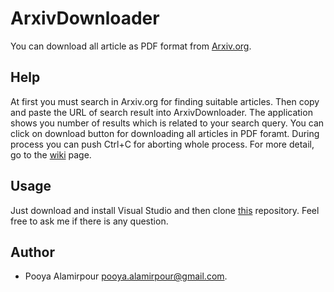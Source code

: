 # ArxivDownloader
You can download all article as PDF format from [Arxiv.org](Arxiv.org). 

## Help
At first you must search in Arxiv.org for finding suitable articles. Then copy and paste the URL of search result into ArxivDownloader. The application shows you number of results which is related to your search query. You can click on download button for downloading all articles in PDF foramt. During process you can push Ctrl+C for aborting whole process. For more detail, go to the [wiki](https://github.com/PooyaAlamirpour/ArxivDownloader/wiki) page.

## Usage
Just download and install Visual Studio and then clone [this](https://github.com/PooyaAlamirpour/ArxivDownloader) repository. Feel free to ask me if there is any question.

## Author
- Pooya Alamirpour [pooya.alamirpour@gmail.com](pooya.alamirpour@gmail.com).